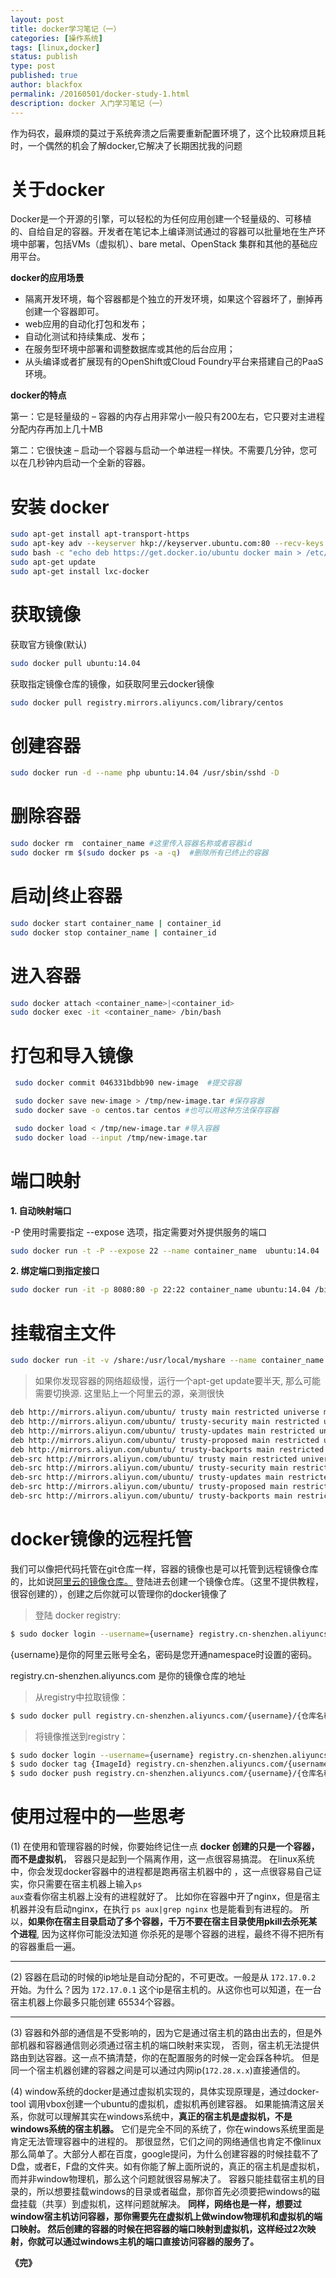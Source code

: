 ```yaml
---
layout: post
title: docker学习笔记（一）
categories: [操作系统]
tags: [linux,docker]
status: publish
type: post
published: true
author: blackfox
permalink: /20160501/docker-study-1.html
description: docker 入门学习笔记（一）
---
```


作为码农，最麻烦的莫过于系统奔溃之后需要重新配置环境了，这个比较麻烦且耗时，一个偶然的机会了解docker,它解决了长期困扰我的问题

关于docker
=======
Docker是一个开源的引擎，可以轻松的为任何应用创建一个轻量级的、可移植的、自给自足的容器。开发者在笔记本上编译测试通过的容器可以批量地在生产环境中部署，包括VMs（虚拟机）、bare metal、OpenStack 集群和其他的基础应用平台。

<strong>docker的应用场景</strong>

* 隔离开发环境，每个容器都是个独立的开发环境，如果这个容器坏了，删掉再创建一个容器即可。
* web应用的自动化打包和发布；
* 自动化测试和持续集成、发布；
* 在服务型环境中部署和调整数据库或其他的后台应用；
* 从头编译或者扩展现有的OpenShift或Cloud Foundry平台来搭建自己的PaaS环境。

<strong>docker的特点</strong>

第一：它是轻量级的 – 容器的内存占用非常小一般只有200左右，它只要对主进程分配内存再加上几十MB

第二：它很快速 – 启动一个容器与启动一个单进程一样快。不需要几分钟，您可以在几秒钟内启动一个全新的容器。


安装 docker
=======
```bash
sudo apt-get install apt-transport-https
sudo apt-key adv --keyserver hkp://keyserver.ubuntu.com:80 --recv-keys 36A1D7869245C8950F966E92D8576A8BA88D21E9
sudo bash -c "echo deb https://get.docker.io/ubuntu docker main > /etc/apt/sources.list.d/docker.list"
sudo apt-get update
sudo apt-get install lxc-docker
```

获取镜像
====
获取官方镜像(默认)

```bash
sudo docker pull ubuntu:14.04
```

获取指定镜像仓库的镜像，如获取阿里云docker镜像

```bash
sudo docker pull registry.mirrors.aliyuncs.com/library/centos
```

创建容器
====

```bash
sudo docker run -d --name php ubuntu:14.04 /usr/sbin/sshd -D
```

删除容器
====
```bash
sudo docker rm  container_name #这里传入容器名称或者容器id
sudo docker rm $(sudo docker ps -a -q)  #删除所有已终止的容器
```

启动|终止容器
====

```bash
sudo docker start container_name | container_id
sudo docker stop container_name | container_id
```

进入容器
====

```bash
sudo docker attach <container_name>|<container_id>
sudo docker exec -it <container_name> /bin/bash
```

打包和导入镜像
====

```bash
 sudo docker commit 046331bdbb90 new-image  #提交容器

 sudo docker save new-image > /tmp/new-image.tar #保存容器
 sudo docker save -o centos.tar centos #也可以用这种方法保存容器

 sudo docker load < /tmp/new-image.tar #导入容器
 sudo docker load --input /tmp/new-image.tar
```


端口映射
=======

<strong>1. 自动映射端口</strong>

-P 使用时需要指定 --expose 选项，指定需要对外提供服务的端口

```bash
sudo docker run -t -P --expose 22 --name container_name  ubuntu:14.04
```

<strong>2. 绑定端口到指定接口</strong>

```bash
sudo docker run -it -p 8080:80 -p 22:22 container_name ubuntu:14.04 /bin/bash
```

挂载宿主文件
=======

```bash
sudo docker run -it -v /share:/usr/local/myshare --name container_name ubuntu:14.04 /bin/bash
```


> 如果你发现容器的网络超级慢，运行一个apt-get update要半天, 那么可能需要切换源.
这里贴上一个阿里云的源，亲测很快

```bash
deb http://mirrors.aliyun.com/ubuntu/ trusty main restricted universe multiverse
deb http://mirrors.aliyun.com/ubuntu/ trusty-security main restricted universe multiverse
deb http://mirrors.aliyun.com/ubuntu/ trusty-updates main restricted universe multiverse
deb http://mirrors.aliyun.com/ubuntu/ trusty-proposed main restricted universe multiverse
deb http://mirrors.aliyun.com/ubuntu/ trusty-backports main restricted universe multiverse
deb-src http://mirrors.aliyun.com/ubuntu/ trusty main restricted universe multiverse
deb-src http://mirrors.aliyun.com/ubuntu/ trusty-security main restricted universe multiverse
deb-src http://mirrors.aliyun.com/ubuntu/ trusty-updates main restricted universe multiverse
deb-src http://mirrors.aliyun.com/ubuntu/ trusty-proposed main restricted universe multiverse
deb-src http://mirrors.aliyun.com/ubuntu/ trusty-backports main restricted universe multiverseV
```

docker镜像的远程托管
=====
我们可以像把代码托管在git仓库一样，容器的镜像也是可以托管到远程镜像仓库的，比如说<a href="https://dev.aliyun.com/search.html">阿里云的镜像仓库。</a>
登陆进去创建一个镜像仓库。（这里不提供教程，很容创建的），创建之后你就可以管理你的docker镜像了

> 登陆 docker registry:

```bash
$ sudo docker login --username={username} registry.cn-shenzhen.aliyuncs.com
```
{username}是你的阿里云账号全名，密码是您开通namespace时设置的密码。

registry.cn-shenzhen.aliyuncs.com 是你的镜像仓库的地址

> 从registry中拉取镜像：

```bash
$ sudo docker pull registry.cn-shenzhen.aliyuncs.com/{username}/{仓库名称}:{镜像版本号}
```

> 将镜像推送到registry：

```bash
$ sudo docker login --username={username} registry.cn-shenzhen.aliyuncs.com
$ sudo docker tag {ImageId} registry.cn-shenzhen.aliyuncs.com/{username}/{仓库名称}:{镜像版本号}
$ sudo docker push registry.cn-shenzhen.aliyuncs.com/{username}/{仓库名称}:{镜像版本号}
```

使用过程中的一些思考
=====
(1) 在使用和管理容器的时候，你要始终记住一点 <strong>docker 创建的只是一个容器，而不是虚拟机</strong>，
容器只是起到一个隔离作用，这一点很容易搞混。
在linux系统中，你会发现docker容器中的进程都是跑再宿主机器中的
，这一点很容易自己证实，你只需要在宿主机器上输入<code class="scode">ps aux</code>查看你宿主机器上没有的进程就好了。
比如你在容器中开了nginx，但是宿主机器并没有启动nginx，在执行 <code class="scode">ps aux|grep nginx</code> 也是能看到有进程的。
所以，<strong>如果你在宿主目录启动了多个容器，千万不要在宿主目录使用pkill去杀死某个进程</strong>, 因为这样你可能没法知道
你杀死的是哪个容器的进程，最终不得不把所有的容器重启一遍。

<hr />

(2) 容器在启动的时候的ip地址是自动分配的，不可更改。一般是从 <code class="scode">172.17.0.2</code> 开始。为什么？因为 
<code class="scode">172.17.0.1</code> 这个ip是宿主机的。从这你也可以知道，在一台宿主机器上你最多只能创建 65534个容器。

<hr />

(3) 容器和外部的通信是不受影响的，因为它是通过宿主机的路由出去的，但是外部机器和容器通信则必须通过宿主机的端口映射来实现，
否则，宿主机无法提供路由到达容器。这一点不搞清楚，你的在配置服务的时候一定会踩各种坑。
但是同一个宿主机器创建的容器之间是可以通过内网ip(<code class="scode">172.28.x.x</code>)直接通信的。

(4) window系统的docker是通过虚拟机实现的，具体实现原理是，通过docker-tool 调用vbox创建一个ubuntu的虚拟机，虚拟机再创建容器。
如果能搞清这层关系，你就可以理解其实在windows系统中，<strong>真正的宿主机是虚拟机，不是windows系统的宿主机器。</strong>
它们是完全不同的系统了，你在windows系统里面是肯定无法管理容器中的进程的。
那很显然，它们之间的网络通信也肯定不像linux那么简单了。大部分人都在百度，google提问，为什么创建容器的时候挂载不了
D盘，或者E，F盘的文件夹。如有你能了解上面所说的，真正的宿主机是虚拟机，而并非window物理机，那么这个问题就很容易解决了。
容器只能挂载宿主机的目录的，所以想要挂载windows的目录或者磁盘，那你首先必须要把windows的磁盘挂载（共享）到虚拟机，这样问题就解决。
<strong>同样，网络也是一样，想要过window宿主机访问容器，那你需要先在虚拟机上做window物理机和虚拟机的端口映射。
然后创建的容器的时候在把容器的端口映射到虚拟机，这样经过2次映射，你就可以通过windows主机的端口直接访问容器的服务了。</strong>

<strong>《完》</strong>
